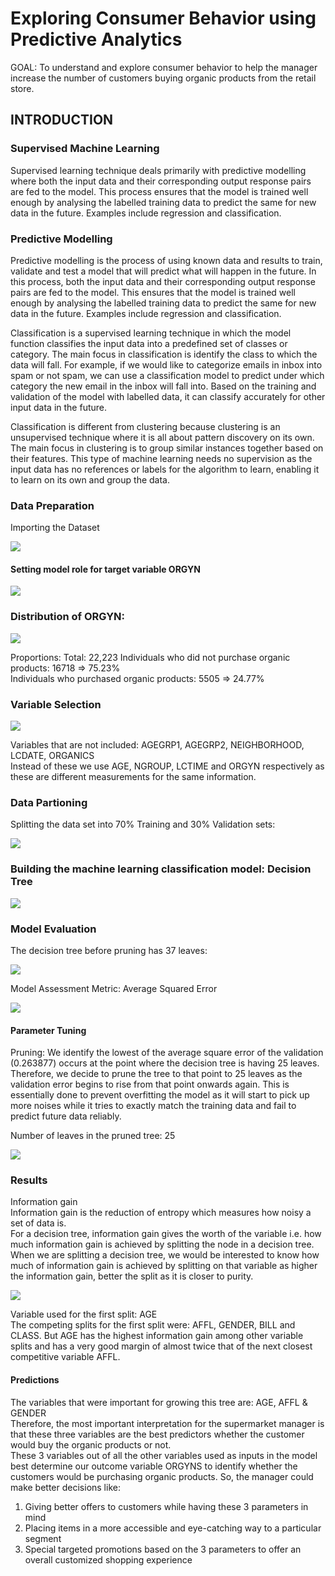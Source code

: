 # Exploring Consumer Behavior using Predictive Analytics

GOAL: To understand and explore consumer behavior to help the manager increase the number of customers buying organic products from the retail store.

## INTRODUCTION
### Supervised Machine Learning 
Supervised learning technique deals primarily with predictive modelling where both the input data and their corresponding output response pairs are fed to the model. This process ensures that the model is trained well enough by analysing the labelled training data to predict the same for new data in the future. Examples include regression and classification.

### Predictive Modelling
Predictive modelling is the process of using known data and results to train, validate and test a model that will predict what will happen in the future. In this process, both the input data and their corresponding output response pairs are fed to the model. This ensures that the model is trained well enough by analysing the labelled training data to predict the same for new data in the future. Examples include regression and classification.

Classification is a supervised learning technique in which the model function classifies the input data into a predefined set of classes or category. The main focus in classification is identify the class to which the data will fall. For example, if we would like to categorize emails in inbox into spam or not spam, we can use a classification model to predict under which category the new email in the inbox will fall into. Based on the training and validation of the model with labelled data, it can classify accurately for other input data in the future.

Classification is different from clustering because clustering is an unsupervised technique where it is all about pattern discovery on its own. The main focus in clustering is to group similar instances together based on their features. This type of machine learning needs no supervision as the input data has no references or labels for the algorithm to learn, enabling it to learn on its own and group the data.

### Data Preparation 
Importing the Dataset

<img src="img/1.png?raw=true"/>

#### Setting model role for target variable ORGYN

<img src="img/2.png?raw=true"/>

### Distribution of ORGYN:

<img src="img/3.png?raw=true"/>

Proportions: 
Total: 22,223
Individuals who did not purchase organic products: 16718 => 75.23% <br>
Individuals who purchased organic products: 5505 => 24.77%

### Variable Selection

<img src="img/4.png?raw=true"/>

Variables that are not included: AGEGRP1, AGEGRP2, NEIGHBORHOOD, LCDATE, ORGANICS <br>
Instead of these we use AGE, NGROUP, LCTIME and ORGYN respectively as these are different measurements for the same information.

### Data Partioning

Splitting the data set into 70% Training and 30% Validation sets:

<img src="img/5.png?raw=true"/>

### Building the machine learning classification model: Decision Tree

<img src="img/6.png?raw=true"/>

### Model Evaluation

The decision tree before pruning has 37 leaves:

<img src="img/7.png?raw=true"/>

Model Assessment Metric: Average Squared Error

<img src="img/8.png?raw=true"/>

#### Parameter Tuning
Pruning: We identify the lowest of the average square error of the validation (0.263877) occurs at the point where the decision tree is having 25 leaves. Therefore, we decide to prune the tree to that point to 25 leaves as the validation error begins to rise from that point onwards again. This is essentially done to prevent overfitting the model as it will start to pick up more noises while it tries to exactly match the training data and fail to predict future data reliably.

Number of leaves in the pruned tree: 25

<img src="img/9.png?raw=true"/>

### Results
Information gain <br>
Information gain is the reduction of entropy which measures how noisy a set of data is. <br>
For a decision tree, information gain gives the worth of the variable i.e. how much information gain is achieved by splitting the node in a decision tree. When we are splitting a decision tree, we would be interested to know how much of information gain is achieved by splitting on that variable as higher the information gain, better the split as it is closer to purity. 

<img src="img/10.png?raw=true"/>

Variable used for the first split: AGE <br>
The competing splits for the first split were: AFFL, GENDER, BILL and CLASS. But AGE has the highest information gain among other variable splits and has a very good margin of almost twice that of the next closest competitive variable AFFL. 

#### Predictions
The variables that were important for growing this tree are: AGE, AFFL & GENDER <br>
Therefore, the most important interpretation for the supermarket manager is that these three variables are the best predictors whether the customer would buy the organic products or not. <br>
These 3 variables out of all the other variables used as inputs in the model best determine our outcome variable ORGYNS to identify whether the customers would be purchasing organic products. So, the manager could make better decisions like: <br>
1. Giving better offers to customers while having these 3 parameters in mind <br>
2. Placing items in a more accessible and eye-catching way to a particular segment <br>
3. Special targeted promotions based on the 3 parameters to offer an overall customized shopping experience


